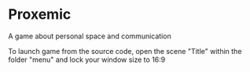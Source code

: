 # Proxemic
A game about personal space and communication

To launch game from the source code, open the scene "Title" within the folder "menu" and lock your window size to 16:9
